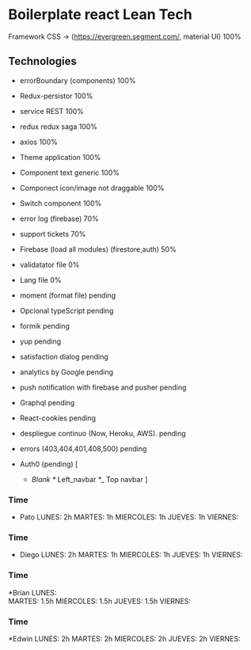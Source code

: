 # Boilerplate react Lean Tech

Framework CSS -> (https://evergreen.segment.com/, material UI) 100%

## Technologies

* errorBoundary (components) 100%
* Redux-persistor 100%
* service REST 100%
* redux  redux saga 100%
* axios 100%
* Theme application 100%
* Component text generic 100%
* Componect icon/image not draggable 100%
* Switch component 100%

* error log (firebase) 70%
* support tickets 70% 
* Firebase (load all modules) (firestore,auth) 50%
* validatator file 0%
* Lang file 0%
* moment (format file) pending
* Opcional typeScript pending
* formik pending
* yup pending
* satisfaction dialog pending
* analytics by Google pending
* push notification with firebase and pusher pending
* Graphql pending
* React-cookies pending
* despliegue continuo (Now, Heroku, AWS). pending
* errors (403,404,401,408,500) pending
* Auth0 (pending) 
[
  * _Blank
  *_ Left_navbar
  *_ Top navbar
]

### Time
* Pato
LUNES: 2h 
MARTES: 1h 
MIERCOLES: 1h
JUEVES: 1h
VIERNES: 

### Time
* Diego
LUNES: 2h 
MARTES: 1h 
MIERCOLES: 1h
JUEVES: 1h
VIERNES: 

### Time
*Brian 
LUNES:  
MARTES: 1.5h 
MIERCOLES: 1.5h
JUEVES: 1.5h
VIERNES:

### Time
*Edwin 
LUNES: 2h
MARTES: 2h
MIERCOLES: 2h
JUEVES: 2h
VIERNES: 

